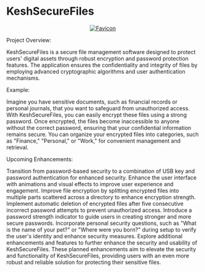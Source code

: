 # KeshSecureFiles

<p align="center">
<a href=""><img src="https://cdn.discordapp.com/attachments/1181896459147296829/1243392705481146368/f1017a64-5568-4578-9031-d812a8881f0e-removebg-preview.png?ex=66514f32&is=664ffdb2&hm=26508babaf4f770c430446167da62d84dc5b49628963b03388124fc9d713f435&" alt="Favicon"></a>

Project Overview:

KeshSecureFiles is a secure file management software designed to protect users' digital assets through robust encryption and password protection features. The application ensures the confidentiality and integrity of files by employing advanced cryptographic algorithms and user authentication mechanisms.

Example:

Imagine you have sensitive documents, such as financial records or personal journals, that you want to safeguard from unauthorized access. With KeshSecureFiles, you can easily encrypt these files using a strong password. Once encrypted, the files become inaccessible to anyone without the correct password, ensuring that your confidential information remains secure. You can organize your encrypted files into categories, such as "Finance," "Personal," or "Work," for convenient management and retrieval.


Upcoming Enhancements:

Transition from password-based security to a combination of USB key and password authentication for enhanced security.
Enhance the user interface with animations and visual effects to improve user experience and engagement.
Improve file encryption by splitting encrypted files into multiple parts scattered across a directory to enhance encryption strength.
Implement automatic deletion of encrypted files after five consecutive incorrect password attempts to prevent unauthorized access.
Introduce a password strength indicator to guide users in creating stronger and more secure passwords.
Incorporate personal security questions, such as "What is the name of your pet?" or "Where were you born?" during setup to verify the user's identity and enhance security measures.
Explore additional enhancements and features to further enhance the security and usability of KeshSecureFiles.
These planned enhancements aim to elevate the security and functionality of KeshSecureFiles, providing users with an even more robust and reliable solution for protecting their sensitive files.
